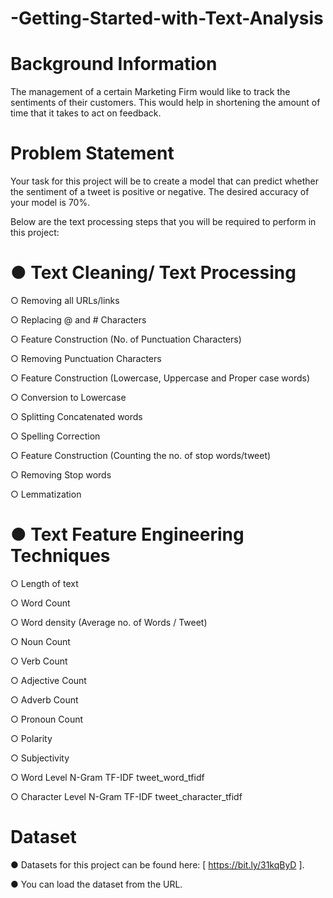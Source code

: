# -Getting-Started-with-Text-Analysis

# Background Information

The management of a certain Marketing Firm would like to track the sentiments of their customers. This would help in shortening the amount of time that it takes to act on feedback.

# Problem Statement

Your task for this project will be to create a model that can predict whether the sentiment of a tweet is positive or negative. The desired accuracy of your model is 70%.

Below are the text processing steps that you will be required to perform in this project:

# ● Text Cleaning/ Text Processing
○ Removing all URLs/links

○ Replacing @ and # Characters

○ Feature Construction (No. of Punctuation Characters)

○ Removing Punctuation Characters

○ Feature Construction (Lowercase, Uppercase and Proper case words)

○ Conversion to Lowercase

○ Splitting Concatenated words

○ Spelling Correction

○ Feature Construction (Counting the no. of stop words/tweet)

○ Removing Stop words

○ Lemmatization

# ● Text Feature Engineering Techniques

○ Length of text

○ Word Count

○ Word density (Average no. of Words / Tweet)

○ Noun Count

○ Verb Count

○ Adjective Count

○ Adverb Count

○ Pronoun Count

○ Polarity

○ Subjectivity

○ Word Level N-Gram TF-IDF tweet_word_tfidf

○ Character Level N-Gram TF-IDF tweet_character_tfidf

# Dataset

● Datasets for this project can be found here: [ https://bit.ly/31kqByD ].

● You can load the dataset from the URL.
